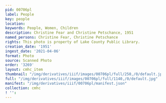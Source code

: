 ```yaml
---
pid: 00706pl
label: People
key: people
location: 
keywords: People, Women, Children
description: Christine Fear and Christine Petschance, 1951
named_persons: Christine Fear, Christine Petschance
rights: This photo is property of Lake County Public Library.
creation_date: '1951'
ingest_date: '2021-04-06'
format: Photo
source: Scanned Photo
order: '3269'
layout: cmhc_item
thumbnail: "/img/derivatives/iiif/images/00706pl/full/250,/0/default.jpg"
full: "/img/derivatives/iiif/images/00706pl/full/1140,/0/default.jpg"
manifest: "/img/derivatives/iiif/00706pl/manifest.json"
collection: cmhc
! '': 
---
```

